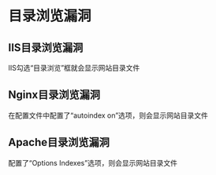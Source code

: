 # 目录浏览漏洞
## IIS目录浏览漏洞
IIS勾选“目录浏览”框就会显示网站目录文件
## Nginx目录浏览漏洞
在配置文件中配置了“autoindex on”选项，则会显示网站目录文件
## Apache目录浏览漏洞
配置了“Options Indexes”选项，则会显示网站目录文件
